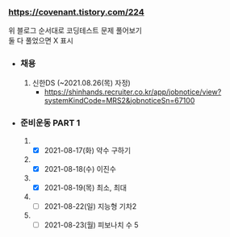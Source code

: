 ### https://covenant.tistory.com/224  

위 블로그 순서대로 코딩테스트 문제 풀어보기  
둘 다 풀었으면 X 표시

- ### 채용
   1. 신한DS (~2021.08.26(목) 자정)  
      - https://shinhands.recruiter.co.kr/app/jobnotice/view?systemKindCode=MRS2&jobnoticeSn=67100

- ### 준비운동 PART 1
   1. - [x] 2021-08-17(화) 약수 구하기
   2. - [x] 2021-08-18(수) 이진수          
   3. - [x] 2021-08-19(목) 최소, 최대     
   4. - [ ] 2021-08-22(일) 지능형 기차2
   5. - [ ] 2021-08-23(월) 피보나치 수 5

